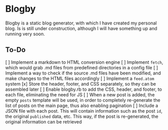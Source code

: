 # Blogby

Blogby is a static blog generator, with which I have created my personal blog. Is is still under construction, although I will have something up and running very soon.

## To-Do

[ ] Implement a markdown to HTML conversion engine
[ ] Implement `fetch`, which would grab .md files from predefined directories in a config file
[ ] Implement a way to check if the source .md files have been modified, and make changes to the HTML files accordingly
[ ] Implement a `feed.atom` system
[x] Store the header, footer, and CSS separately, so they can be assembled later
[ ] Enable blogby.rb to add the CSS, header, and footer, to each file, eliminating the need for JS
[ ] When a new post is added, the empty `posts` template will be used, in order to completely re-generate the list of posts on the main page, thus also enabling pagination
[ ] Include a JSON file with each post. This will contain information such as the post `id`, the original `published` data, etc. This way, if the post is re-generated, the original information can be retrieved
